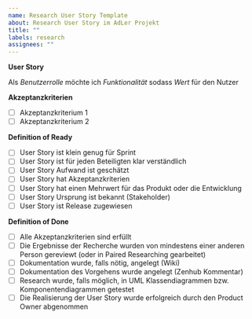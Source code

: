 ```yaml
---
name: Research User Story Template
about: Research User Story im AdLer Projekt
title: ""
labels: research
assignees: ""
---
```


**User Story**

Als _Benutzerrolle_ möchte ich _Funktionalität_ sodass _Wert_ für den Nutzer

**Akzeptanzkriterien**

- [ ] Akzeptanzkriterium 1
- [ ] Akzeptanzkriterium 2

**Definition of Ready**

- [ ] User Story ist klein genug für Sprint
- [ ] User Story ist für jeden Beteiligten klar verständlich
- [ ] User Story Aufwand ist geschätzt
- [ ] User Story hat Akzeptanzkriterien
- [ ] User Story hat einen Mehrwert für das Produkt oder die Entwicklung
- [ ] User Story Ursprung ist bekannt (Stakeholder)
- [ ] User Story ist Release zugewiesen

**Definition of Done**

- [ ] Alle Akzeptanzkriterien sind erfüllt
- [ ] Die Ergebnisse der Recherche wurden von mindestens einer anderen Person gereviewt (oder in Paired Researching gearbeitet)
- [ ] Dokumentation wurde, falls nötig, angelegt (Wiki)
- [ ] Dokumentation des Vorgehens wurde angelegt (Zenhub Kommentar)
- [ ] Research wurde, falls möglich, in UML Klassendiagrammen bzw. Komponentendiagrammen getestet
- [ ] Die Realisierung der User Story wurde erfolgreich durch den Product Owner abgenommen
